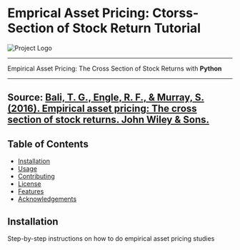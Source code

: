 # Emprical Asset Pricing: Ctorss-Section of Stock Return Tutorial

![Project Logo](https://encrypted-tbn0.gstatic.com/images?q=tbn:ANd9GcTV9gmIcYaCThzBRk-WiJ0GA84O7zo3St49g3FdpeQcqZyj0t1r)

- - - 
Empirical Asset Pricing: The Cross Section of Stock Returns with __Python__
- - - 

## Source: [Bali, T. G., Engle, R. F., & Murray, S. (2016). Empirical asset pricing: The cross section of stock returns. John Wiley & Sons.](https://www.wiley.com/en-us/Empirical+Asset+Pricing%3A+The+Cross+Section+of+Stock+Returns-p-9781118095041)

## Table of Contents

- [Installation](#installation)
- [Usage](#usage)
- [Contributing](#contributing)
- [License](#license)
- [Features](#features)
- [Acknowledgements](#acknowledgements)

## Installation

Step-by-step instructions on how to do empirical asset pricing studies
